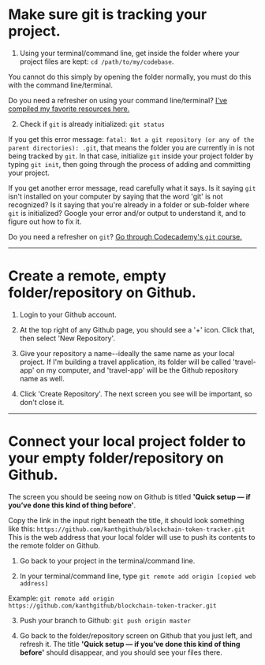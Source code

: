 # Make sure git is tracking your project.

1. Using your terminal/command line, get inside the folder where your project files are kept: 
  `cd /path/to/my/codebase`. 

  You cannot do this simply by opening the folder normally, you must do this with the command line/terminal. 
  
  Do you need a refresher on using your command line/terminal? [I've compiled my favorite resources here.](http://stackforyourself.com/comp-sci/2016/10/01/command-line/)

2. Check if `git` is already initialized: `git status`

  If you get this error message: `fatal: Not a git repository (or any of the parent directories): .git`, that means the folder you are currently in is not being tracked by `git`. In that case, initialize `git` inside your project folder by typing `git init`, then going through the process of adding and committing your project. 

  If you get another error message, read carefully what it says. Is it saying `git` isn't installed on your computer by saying that the word 'git' is not recognized? Is it saying that you're already in a folder or sub-folder where `git` is initialized? Google your error and/or output to understand it, and to figure out how to fix it.

  Do you need a refresher on `git`? [Go through Codecademy's `git` course.](https://www.codecademy.com/courses/learn-git)

<hr>

# Create a remote, empty folder/repository on Github.

1. Login to your Github account. 

2. At the top right of any Github page, you should see a '+' icon. Click that, then select 'New Repository'. 

3. Give your repository a name--ideally the same name as your local project. If I'm building a travel application, its folder will be called 'travel-app' on my computer, and 'travel-app' will be the Github repository name as well.

4. Click 'Create Repository'. The next screen you see will be important, so don't close it.

<hr>

# Connect your local project folder to your empty folder/repository on Github.

The screen you should be seeing now on Github is titled **'Quick setup — if you’ve done this kind of thing before'**. 

Copy the link in the input right beneath the title, it should look something like this: 
`https://github.com/kanthgithub/blockchain-token-tracker.git` 
This is the web address that your local folder will use to push its contents to the remote folder on Github.

1. Go back to your project in the terminal/command line. 

2. In your terminal/command line, type `git remote add origin [copied web address]` 

  Example: `git remote add origin https://github.com/kanthgithub/blockchain-token-tracker.git`

3. Push your branch to Github: `git push origin master` 

4. Go back to the folder/repository screen on Github that you just left, and refresh it. The title **'Quick setup — if you’ve done this kind of thing before'** should disappear, and you should see your files there. 